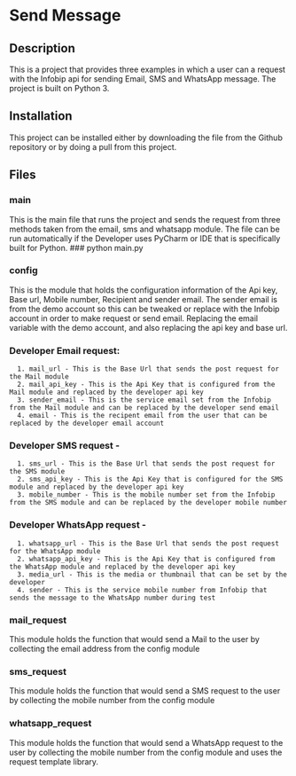 # Send Message

## Description
This is a project that provides three examples in which a user can a request with the Infobip api for sending Email, SMS and WhatsApp message. The project is built on Python 3.

## Installation
This project can be installed either by downloading the file from the Github repository or by doing a pull from this project. 

## Files
### main
This is the main file that runs the project and sends the request from three methods taken from the email, sms and whatsapp module. The file can be run automatically if the Developer uses PyCharm or IDE that is specifically built for Python.
    ###
    python main.py

### config
This is the module that holds the configuration information of the Api key, Base url, Mobile number, Recipient and sender email. The sender email is from the demo account so this can be tweaked or replace with the Infobip account in order to make request or send email. Replacing the email variable with the demo account, and also replacing the api key and base url. 

  ### Developer Email request: 
      1. mail_url - This is the Base Url that sends the post request for the Mail module
      2. mail_api_key - This is the Api Key that is configured from the Mail module and replaced by the developer api key
      3. sender_email - This is the service email set from the Infobip from the Mail module and can be replaced by the developer send email
      4. email - This is the recipent email from the user that can be replaced by the developer email account
  
  ### Developer SMS request -
      1. sms_url - This is the Base Url that sends the post request for the SMS module
      2. sms_api_key - This is the Api Key that is configured for the SMS module and replaced by the developer api key
      3. mobile_number - This is the mobile number set from the Infobip from the SMS module and can be replaced by the developer mobile number
  
  ### Developer WhatsApp request - 
      1. whatsapp_url - This is the Base Url that sends the post request for the WhatsApp module
      2. whatsapp_api_key - This is the Api Key that is configured from the WhatsApp module and replaced by the developer api key
      3. media_url - This is the media or thumbnail that can be set by the developer
      4. sender - This is the service mobile number from Infobip that sends the message to the WhatsApp number during test

### mail_request
This module holds the function that would send a Mail to the user by collecting the email address from the config module

### sms_request
This module holds the function that would send a SMS request to the user by collecting the mobile number from the config module

### whatsapp_request
This module holds the function that would send a WhatsApp request to the user by collecting the mobile number from the config module and uses the request template library.

